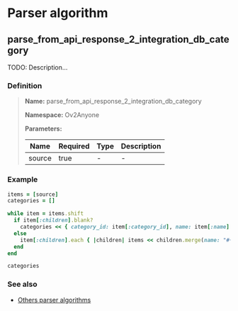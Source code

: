 # Parser algorithm
 
## parse_from_api_response_2_integration_db_category

TODO: Description...
    
### Definition

> **Name:** parse_from_api_response_2_integration_db_category
> 
> **Namespace:** Ov2Anyone
>
> **Parameters:**
> 
> | Name | Required | Type | Description |
> | ---- | -------- | ---- | ----------- |
> | source | true | - | - |

### Example
```ruby
items = [source]
categories = []

while item = items.shift
  if item[:children].blank?
    categories << { category_id: item[:category_id], name: item[:name] }
  else
    item[:children].each { |children| items << children.merge(name: "#{item[:name]} > #{children[:name]}") }
  end
end

categories
```

### See also
* [Others parser algorithms](overview?id=parse_from_api_response_2_integration_db_category)